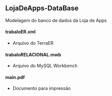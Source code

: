 ## LojaDeApps-DataBase
Modelagem do banco de dados da Loja de Apps

#### trabaloER.xml
- Arquivo do TerraER

#### trabaloRELACIONAL.mwb
- Arquivo do MySQL Workbench

#### main.pdf
- Documento para impressão
